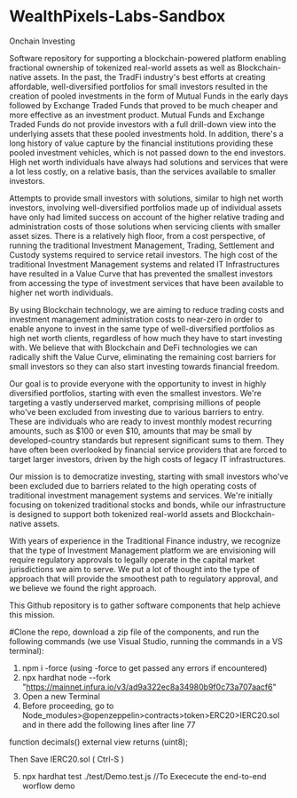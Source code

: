 # WealthPixels-Labs-Sandbox
Onchain Investing

Software repository for supporting a blockchain-powered platform enabling fractional ownership of tokenized real-world assets as well as Blockchain-native assets. In the past, the TradFi industry's best efforts at creating affordable, well-diversified portfolios for small investors resulted in the creation of pooled investments in the form of Mutual Funds in the early days followed by Exchange Traded Funds that proved to be much cheaper and more effective as an investment product. Mutual Funds and Exchange Traded Funds do not provide investors with a full drill-down view into the underlying assets that these pooled investments hold. In addition, there's a long history of value capture by the financial institutions providing these pooled investment vehicles, which is not passed down to the end investors. High net worth individuals have always had solutions and services that were a lot less costly, on a relative basis, than the services available to smaller investors.

Attempts to provide small investors with solutions, similar to high net worth investors, involving well-diversified portfolios made up of individual assets have only had limited success on account of the higher relative trading and administration costs of those solutions when servicing clients with smaller asset sizes. There is a relatively high floor, from a cost perspective, of running the traditional Investment Management, Trading, Settlement and Custody systems required to service retail investors. The high cost of the traditional Investment Management systems and related IT Infrastructures have resulted in a Value Curve that has prevented the smallest investors from accessing the type of investment services that have been available to higher net worth individuals.

By using Blockchain technology, we are aiming to reduce trading costs and investment management administration costs to near-zero in order to enable anyone to invest in the same type of well-diversified portfolios as high net worth clients, regardless of how much they have to start investing with. We believe that with Blockchain and DeFi technologies we can radically shift the Value Curve, eliminating the remaining cost barriers for small investors so they can also start investing towards financial freedom.

Our goal is to provide everyone with the opportunity to invest in highly diversified portfolios, starting with even the smallest investors. We're targeting a vastly underserved market, comprising millions of people who've been excluded from investing due to various barriers to entry. These are individuals who are ready to invest monthly modest recurring amounts, such as $100 or even $10, amounts that may be small by developed-country standards but represent significant sums to them. They have often been overlooked by financial service providers that are forced to target larger investors, driven by the high costs of legacy IT infrastructures.

Our mission is to democratize investing, starting with small investors who've been excluded due to barriers related to the high operating costs of traditional investment management systems and services. We're initially focusing on tokenized traditional stocks and bonds, while our infrastructure is designed to support both tokenized real-world assets and Blockchain-native assets.

With years of experience in the Traditional Finance industry, we recognize that the type of Investment Management platform we are envisioning will require regulatory approvals to legally operate in the capital market jurisdictions we aim to serve. We put a lot of thought into the type of approach that will provide the smoothest path to regulatory approval, and we believe we found the right approach.

This Github repository is to gather software components that help achieve this mission.


#Clone the repo, download a zip file of the components, and run the following commands (we use Visual Studio, running the commands in a VS terminal):
1. npm i -force    (using  -force  to get passed any errors if encountered)
2. npx hardhat node --fork "https://mainnet.infura.io/v3/ad9a322ec8a34980b9f0c73a707aacf6"
3. Open a new Terminal
4. Before proceeding, go to Node_modules>@openzeppelin>contracts>token>ERC20>IERC20.sol  and in there add the following lines after line 77

 function decimals() external view returns (uint8);

Then Save IERC20.sol ( Ctrl-S )


5. npx hardhat test ./test/Demo.test.js //To Exececute the end-to-end worflow demo
